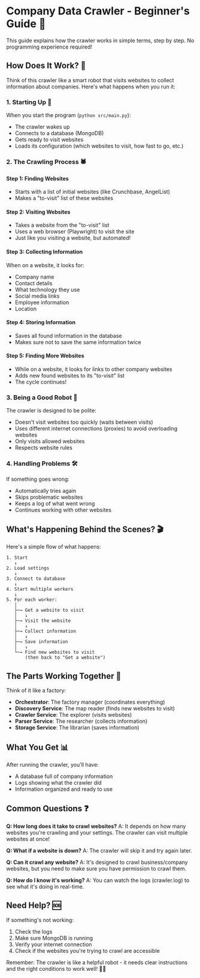 # Company Data Crawler - Beginner's Guide 🚀

This guide explains how the crawler works in simple terms, step by step. No programming experience required!

## How Does It Work? 🤔

Think of this crawler like a smart robot that visits websites to collect information about companies. Here's what
happens when you run it:

### 1. Starting Up 🌟

When you start the program (`python src/main.py`):

- The crawler wakes up
- Connects to a database (MongoDB)
- Gets ready to visit websites
- Loads its configuration (which websites to visit, how fast to go, etc.)

### 2. The Crawling Process 🕷️

#### Step 1: Finding Websites

- Starts with a list of initial websites (like Crunchbase, AngelList)
- Makes a "to-visit" list of these websites

#### Step 2: Visiting Websites

- Takes a website from the "to-visit" list
- Uses a web browser (Playwright) to visit the site
- Just like you visiting a website, but automated!

#### Step 3: Collecting Information

When on a website, it looks for:

- Company name
- Contact details
- What technology they use
- Social media links
- Employee information
- Location

#### Step 4: Storing Information

- Saves all found information in the database
- Makes sure not to save the same information twice

#### Step 5: Finding More Websites

- While on a website, it looks for links to other company websites
- Adds new found websites to its "to-visit" list
- The cycle continues!

### 3. Being a Good Robot 🤖

The crawler is designed to be polite:

- Doesn't visit websites too quickly (waits between visits)
- Uses different internet connections (proxies) to avoid overloading websites
- Only visits allowed websites
- Respects website rules

### 4. Handling Problems 🛠️

If something goes wrong:

- Automatically tries again
- Skips problematic websites
- Keeps a log of what went wrong
- Continues working with other websites

## What's Happening Behind the Scenes? 🎬

Here's a simple flow of what happens:

```
1. Start
   ↓
2. Load settings
   ↓
3. Connect to database
   ↓
4. Start multiple workers
   ↓
5. For each worker:
   │
   ├─→ Get a website to visit
   │   ↓
   ├─→ Visit the website
   │   ↓
   ├─→ Collect information
   │   ↓
   ├─→ Save information
   │   ↓
   └─→ Find new websites to visit
       (then back to "Get a website")
```

## The Parts Working Together 🔄

Think of it like a factory:

- **Orchestrator**: The factory manager (coordinates everything)
- **Discovery Service**: The map reader (finds new websites to visit)
- **Crawler Service**: The explorer (visits websites)
- **Parser Service**: The researcher (collects information)
- **Storage Service**: The librarian (saves information)

## What You Get 📊

After running the crawler, you'll have:

- A database full of company information
- Logs showing what the crawler did
- Information organized and ready to use

## Common Questions ❓

**Q: How long does it take to crawl websites?** A: It depends on how many websites you're crawling and your settings.
The crawler can visit multiple websites at once!

**Q: What if a website is down?** A: The crawler will skip it and try again later.

**Q: Can it crawl any website?** A: It's designed to crawl business/company websites, but you need to make sure you have
permission to crawl them.

**Q: How do I know it's working?** A: You can watch the logs (crawler.log) to see what it's doing in real-time.

## Need Help? 🆘

If something's not working:

1. Check the logs
2. Make sure MongoDB is running
3. Verify your internet connection
4. Check if the websites you're trying to crawl are accessible

Remember: The crawler is like a helpful robot - it needs clear instructions and the right conditions to work well! 🤖✨
